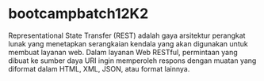 # bootcampbatch12K2
Representational State Transfer (REST) ​​adalah gaya arsitektur perangkat lunak yang menetapkan serangkaian kendala yang akan digunakan untuk membuat layanan web. Dalam layanan Web RESTful, permintaan yang dibuat ke sumber daya URI ingin memperoleh respons dengan muatan yang diformat dalam HTML, XML, JSON, atau format lainnya.
